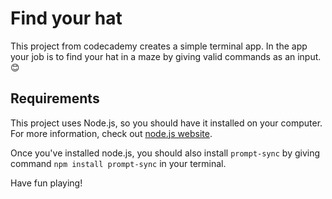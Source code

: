 # Find your hat

This project from codecademy creates a simple terminal app. In the app your job is to find
your hat in a maze by giving valid commands as an input. :blush:

## Requirements

This project uses Node.js, so you should have it installed on your computer. For more
information, check out [node.js website](https://nodejs.org).

Once you've installed node.js, you should also install `prompt-sync` by giving command
`npm install prompt-sync` in your terminal.

Have fun playing!